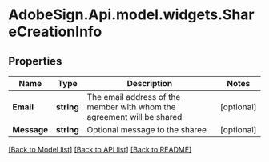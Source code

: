 # AdobeSign.Api.model.widgets.ShareCreationInfo
## Properties

Name | Type | Description | Notes
------------ | ------------- | ------------- | -------------
**Email** | **string** | The email address of the member with whom the agreement will be shared | [optional] 
**Message** | **string** | Optional message to the sharee | [optional] 

[[Back to Model list]](../README.md#documentation-for-models) [[Back to API list]](../README.md#documentation-for-api-endpoints) [[Back to README]](../README.md)


